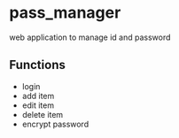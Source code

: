 # pass_manager
web application to manage id and password

## Functions
- login
- add item
- edit item
- delete item
- encrypt password
